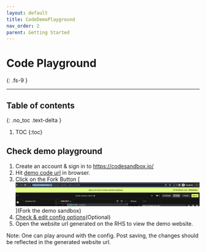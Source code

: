 ```yaml
---
layout: default
title: CodeDemoPlayground
nav_order: 2
parent: Getting Started
---
```


# Code Playground
{: .fs-9 }

---

## Table of contents
{: .no_toc .text-delta }

1. TOC
{:toc}

## Check demo playground

1. Create an account & sign in to https://codesandbox.io/
2. Hit [demo code url](https://codesandbox.io/s/vanilla-sandbox-demo-ezmi0v) in browser.
3. Click on the Fork Button
    [![Click on the Fork Button](../assets/fork.png)](Fork the demo sandbox)
4. [Check & edit config options](./setupInLocal#code-config-customizations)(Optional)
5. Open the website url generated on the RHS to view the demo website.

Note: One can play around with the config. Post saving, the changes should be reflected in the generated website url.


